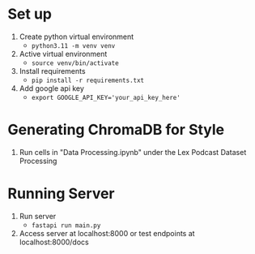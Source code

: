 # Set up
1. Create python virtual environment
    - `python3.11 -m venv venv`
2. Active virtual environment
    - `source venv/bin/activate`
3. Install requirements
    - `pip install -r requirements.txt`
4. Add google api key
    - `export GOOGLE_API_KEY='your_api_key_here'`
# Generating ChromaDB for Style
1. Run cells in "Data Processing.ipynb" under the Lex Podcast Dataset Processing
# Running Server
1. Run server
    - `fastapi run main.py`
2. Access server at localhost:8000 or test endpoints at localhost:8000/docs